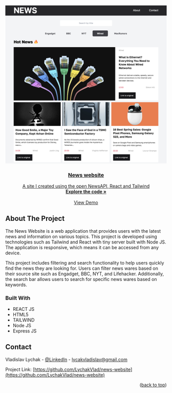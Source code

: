 <a name="readme-top"></a>

<br />
<div align="center">
  <a href="https://lychakvlad.github.io/news-website/" target='_blank'>
    <img src="./client/src/assets/logo.png" alt="Logo" width='900'>

<h3 align="center">News website</h3>

  <p align="center">
    A site I created using the open NewsAPI, React and Tailwind
    <br />
    <a href="https://github.com/LychakVlad/news-website"><strong>Explore the code »</strong></a>
    <br />
    <br />
    <a href="https://lychakvlad.github.io/news-website/">View Demo</a>
  </p>
</div>

<!-- ABOUT THE PROJECT -->

## About The Project

The News Website is a web application that provides users with the latest news and information on various topics. This project is developed using technologies such as Tailwind and React with tiny server built with Node JS. The application is responsive, which means it can be accessed from any device.

This project includes filtering and search functionality to help users quickly find the news they are looking for. Users can filter news wares based on their source site such as Engadget, BBC, NYT, and Lifehacker. Additionally, the search bar allows users to search for specific news wares based on keywords.

### Built With

- REACT JS
- HTML5
- TAILWIND
- Node JS
- Express JS

## Contact

Vladislav Lychak - [@LinkedIn](https://www.linkedin.com/in/vladislav-lychak/) - lycakvladislav@gmail.com

Project Link: [https://github.com/LychakVlad/news-website](https://github.com/LychakVlad/news-website)

<p align="right">(<a href="#readme-top">back to top</a>)</p>

<!-- MARKDOWN LINKS & IMAGES -->
<!-- https://www.markdownguide.org/basic-syntax/#reference-style-links -->

[react.js]: https://img.shields.io/badge/React-20232A?style=for-the-badge&logo=react&logoColor=61DAFB
[react-url]: https://reactjs.org/
